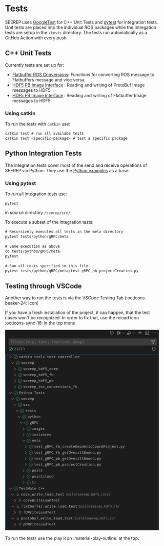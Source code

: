 # Tests

SEEREP uses [GoogleTest](https://github.com/google/googletest) for C++ Unit Tests and
[pytest](https://github.com/pytest-dev/pytest) for integration tests.
Unit tests are placed into the individual ROS packages while the intregation tests are setup in the `/tests` directory.
The tests run automatically as a GitHub Action with every push.

## C++ Unit Tests

Currently tests are set up for:

- [Flatbuffer ROS Conversions](https://github.com/agri-gaia/seerep/blob/main/seerep_ros/seerep_ros_conversions_fb/test/ros_to_fb_conversion_test.cpp):
    Functions for converting ROS message to Flatbuffers message and vice versa.
- [HDF5 PB Image Interface](https://github.com/agri-gaia/seerep/blob/main/seerep_hdf5/seerep_hdf5_pb/test/pb_write_load_test.cpp)
    : Reading and writing of ProtoBuf Image messages to HDF5.
- [HDF5 FB Image Interface](https://github.com/agri-gaia/seerep/blob/main/seerep_hdf5/seerep_hdf5_fb/test/fb_write_load_test.cpp)
    : Reading and writing of Flatbuffer Image messages to HDF5.

### Using catkin

To run the tests with `catkin` use:

```shell
catkin test # run all availabe tests
catkin test <specific-package> # test a specific package
```

## Python Integration Tests

The integration tests cover most of the send and receive operations of SEEREP via Python.
They use the [Python examples](https://github.com/agri-gaia/seerep/tree/main/examples/python/gRPC) as a base.

### Using pytest

To run all integration tests use:

```shell
pytest
```

in source directory `/seerep/src/`.

To execute a subset of the integration tests:

```shell
# Recursively executes all tests in the meta directory
pytest tests/python/gRPC/meta

# Same execution as above
cd tests/python/gRPC/meta
pytest

# Run all tests specified in this file
pytest tests/python/gRPC/meta/test_gRPC_pb_projectCreation.py

```

## Testing through VSCode

Another way to run the tests is via the VSCode Testing Tab (:octicons-beaker-24: icon)

If you have a fresh installation of the project, it
can happen, that the test cases won't be recognized.
In order to fix that, use the reload icon :octicons-sync-16: in the top menu

![vs-code-test-explorer](../../imgs/VSCode-Testing.png)

To run the tests use the play icon :material-play-outline: at the top.
